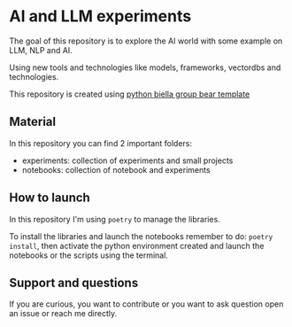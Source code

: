 # AI and LLM experiments

The goal of this repository is to explore the AI world with some example on LLM, NLP and AI.

Using new tools and technologies like models, frameworks, vectordbs and technologies.

This repository is created using [python biella group bear template](https://github.com/PythonBiellaGroup/Bear)

## Material

In this repository you can find 2 important folders:

- experiments: collection of experiments and small projects
- notebooks: collection of notebook and experiments

## How to launch

In this repository I'm using `poetry` to manage the libraries.

To install the libraries and launch the notebooks remember to do: `poetry install`, then activate the python environment created and launch the notebooks or the scripts using the terminal.

## Support and questions

If you are curious, you want to contribute or you want to ask question open an issue or reach me directly.
